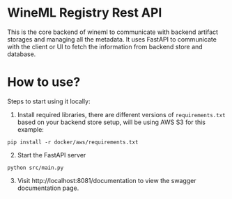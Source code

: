 # WineML Registry Rest API
This is the core backend of wineml to communicate with backend artifact storages and managing all the metadata. It uses FastAPI to communicate with the client or UI to fetch the information from backend store and database.

# How to use?
Steps to start using it locally:
1. Install required libraries, there are different versions of `requirements.txt` based on your backend store setup, will be using AWS S3 for this example:
```
pip install -r docker/aws/requirements.txt
```
2. Start the FastAPI server
```
python src/main.py
```
3. Visit http://localhost:8081/documentation to view the swagger documentation page.
